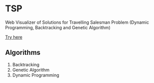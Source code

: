# TSP
Web Visualizer of Solutions for Travelling Salesman Problem (Dynamic Programming, Backtracking and Genetic Algorithm)

[Try here](https://lafifii.github.io/TSP/)

## Algorithms
1. Backtracking 
2. Genetic Algorithm
3. Dynamic Programming 

